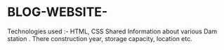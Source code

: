 # BLOG-WEBSITE-
Technologies used :- HTML, CSS  Shared Information about various Dam station . There construction year, storage capacity, location etc.
